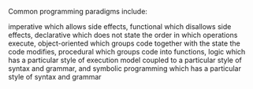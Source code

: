Common programming paradigms include:

imperative which allows side effects,
functional which disallows side effects,
declarative which does not state the order in which operations execute,
object-oriented which groups code together with the state the code modifies,
procedural which groups code into functions,
logic which has a particular style of execution model coupled to a particular style of syntax and grammar, and
symbolic programming which has a particular style of syntax and grammar
